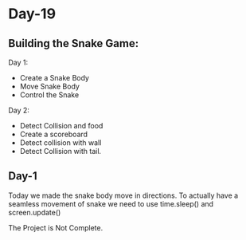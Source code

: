 # Day-19

## Building the Snake Game:
Day 1:
- Create a Snake Body
- Move Snake Body
- Control the Snake

Day 2:
- Detect Collision and food
- Create a scoreboard
- Detect collision with wall
- Detect Collision with tail.

## Day-1
Today we made the snake body move in directions.
To actually have a seamless movement of snake we need to use time.sleep() and screen.update()

The Project is Not Complete.